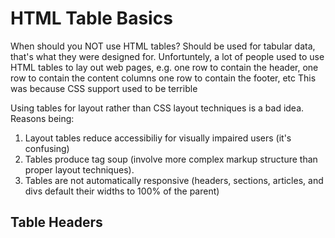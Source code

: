 # HTML Table Basics #
When should you NOT use HTML tables?
  Should be used for tabular data, that's what they were designed for.
  Unfortuntely, a lot of people used to use HTML tables to lay out web pages, e.g. one row to contain the header, one row to contain the content columns one row to contain the footer, etc
  This was because CSS support used to be terrible

Using tables for layout rather than CSS layout techniques is a bad idea. Reasons being:
  1. Layout tables reduce accessibiliy for visually impaired users (it's confusing)
  2. Tables produce tag soup (involve more complex markup structure than proper layout techniques).
  3. Tables are not automatically responsive (headers, sections, articles, and divs default their widths to 100% of the parent)

## Table Headers